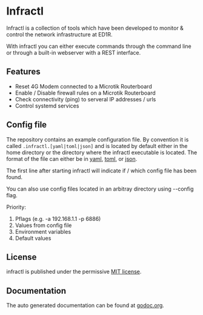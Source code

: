 # Infractl

Infractl is a collection of tools which have been developed to monitor
& control the network infrastructure at ED1R.

With infractl you can either execute commands through the command line
or through a built-in webserver with a REST interface.

## Features

- Reset 4G Modem connected to a Microtik Routerboard
- Enable / Disable firewall rules on a Microtik Routerboard
- Check connectivity (ping) to serveral IP addresses / urls
- Control systemd services

## Config file

The repository contains an example configuration file. By convention it is called
`.infractl.[yaml|toml|json]` and is located by default either in the
home directory or the directory where the infractl executable is located.
The format of the file can either be in
[yaml](https://en.wikipedia.org/wiki/YAML),
[toml](https://github.com/toml-lang/toml), or
[json](https://en.wikipedia.org/wiki/JSON).

The first line after starting infractl will indicate if / which config
file has been found.

You can also use config files located in an arbitray directory using --config flag.

Priority:

1. Pflags (e.g. -a 192.168.1.1 -p 6886)
2. Values from config file
3. Environment variables
4. Default values

## License

infractl is published under the permissive [MIT license](https://github.com/dh1tw/infractl/blob/master/LICENSE).

## Documentation

The auto generated documentation can be found at
[godoc.org](https://godoc.org/github.com/dh1tw/infractl).

